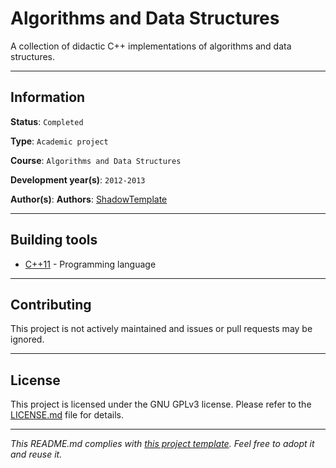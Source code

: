 # Algorithms and Data Structures

A collection of didactic C++ implementations of algorithms and data structures.

---
## Information

**Status**: `Completed`

**Type**: `Academic project`

**Course**: `Algorithms and Data Structures`

**Development year(s)**: `2012-2013`

**Author(s)**: **Authors**: [ShadowTemplate](https://github.com/ShadowTemplate)

---
## Building tools

* [C++11](https://isocpp.org/wiki/faq/cpp11) - Programming language

---
## Contributing

This project is not actively maintained and issues or pull requests may be 
ignored.

---
## License

This project is licensed under the GNU GPLv3 license.
Please refer to the [LICENSE.md](LICENSE.md) file for details.

---
*This README.md complies with [this project template](
https://github.com/ShadowTemplate/project-template). Feel free to adopt it
and reuse it.*

